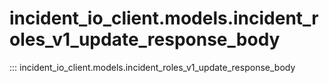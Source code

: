 # incident_io_client.models.incident_roles_v1_update_response_body

::: incident_io_client.models.incident_roles_v1_update_response_body